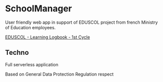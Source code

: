 # SchoolManager

User friendly web app in support of EDUSCOL project from french
Ministry of Education employees.

[EDUSCOL - Learning Logbook - 1st Cycle](https://eduscol.education.fr/107/suivi-et-evaluation-des-apprentissages-des-eleves-l-ecole-maternelle
)
## Techno

Full serverless application

Based on General Data Protection Regulation respect